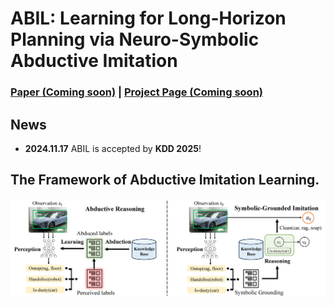 # ABIL: Learning for Long-Horizon Planning via Neuro-Symbolic Abductive Imitation

### [Paper (Coming soon)](https://github.com/Hoar012/ABIL-KDD-2025) | [Project Page (Coming soon)](https://www.lamda.nju.edu.cn/shaojj/KDD25_ABIL/)

## News
- **2024.11.17** ABIL is accepted by **KDD 2025**!

## The Framework of Abductive Imitation Learning.

![ABIL](./images/framework.png)
